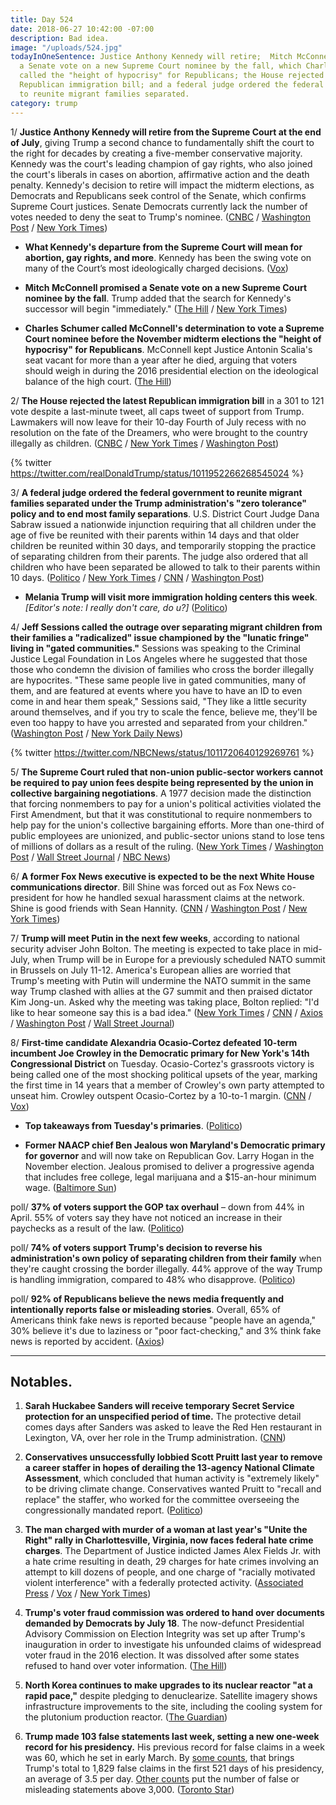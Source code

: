 ```yaml
---
title: Day 524
date: 2018-06-27 10:42:00 -07:00
description: Bad idea.
image: "/uploads/524.jpg"
todayInOneSentence: Justice Anthony Kennedy will retire;  Mitch McConnell promised
  a Senate vote on a new Supreme Court nominee by the fall, which Charles Schumer
  called the "height of hypocrisy" for Republicans; the House rejected the latest
  Republican immigration bill; and a federal judge ordered the federal government
  to reunite migrant families separated.
category: trump
---
```


1/ **Justice Anthony Kennedy will retire from the Supreme Court at the end of July**, giving Trump a second chance to fundamentally shift the court to the right for decades by creating a five-member conservative majority. Kennedy was the court's leading champion of gay rights, who also joined the court's liberals in cases on abortion, affirmative action and the death penalty. Kennedy's decision to retire will impact the midterm elections, as Democrats and Republicans seek control of the Senate, which confirms Supreme Court justices. Senate Democrats currently lack the number of votes needed to deny the seat to Trump's nominee. ([CNBC](https://www.cnbc.com/2018/06/27/anthony-kennedy-retiring-from-supreme-court.html) / [Washington Post](https://www.washingtonpost.com/politics/courts_law/justice-kennedy-the-pivotal-swing-vote-on-the-supreme-court-announces-retirement/2018/06/27/a40a8c64-5932-11e7-a204-ad706461fa4f_story.html) / [New York Times](https://www.nytimes.com/2018/06/27/us/politics/anthony-kennedy-retire-supreme-court.html))

* **What Kennedy's departure from the Supreme Court will mean for abortion, gay rights, and more**. Kennedy has been the swing vote on many of the Court’s most ideologically charged decisions. ([Vox](https://www.vox.com/policy-and-politics/2018/6/25/17461318/anthony-kennedy-ideology-retirement-supreme-court))

* **Mitch McConnell promised a Senate vote on a new Supreme Court nominee by the fall**. Trump added that the search for Kennedy's successor will begin "immediately." ([The Hill](http://thehill.com/homenews/senate/394454-mcconnell-senate-will-vote-on-supreme-court-nominee-this-fall) / [New York Times](https://www.nytimes.com/2018/06/27/us/politics/mcconnell-supreme-court-vote.html))

* **Charles Schumer called McConnell's determination to vote a Supreme Court nominee before the November midterm elections the "height of hypocrisy" for Republicans**. McConnell kept Justice Antonin Scalia's seat vacant for more than a year after he died, arguing that voters should weigh in during the 2016 presidential election on the ideological balance of the high court. ([The Hill](http://thehill.com/homenews/senate/394479-schumer-height-of-hypocrisy-to-vote-on-supreme-court-nominee-this-year))

2/ **The House rejected the latest Republican immigration bill** in a 301 to 121 vote despite a last-minute tweet, all caps tweet of support from Trump. Lawmakers will now leave for their 10-day Fourth of July recess with no resolution on the fate of the Dreamers, who were brought to the country illegally as children. ([CNBC](https://www.cnbc.com/2018/06/27/house-rejects-latest-republican-immigration-bill.html) / [New York Times](https://www.nytimes.com/2018/06/27/us/politics/trump-immigration-house-vote.html) / [Washington Post](https://www.washingtonpost.com/politics/trump-using-all-caps-in-a-tweet-urges-passage-of-the-house-gop-immigration-bill/2018/06/27/989b2ad8-7960-11e8-80be-6d32e182a3bc_story.html))

{% twitter https://twitter.com/realDonaldTrump/status/1011952266268545024 %}

3/ **A federal judge ordered the federal government to reunite migrant families separated under the Trump administration's "zero tolerance" policy and to end most family separations**. U.S. District Court Judge Dana Sabraw issued a nationwide injunction requiring that all children under the age of five be reunited with their parents within 14 days and that older children be reunited within 30 days, and temporarily stopping the practice of separating children from their parents. The judge also ordered that all children who have been separated be allowed to talk to their parents within 10 days. ([Politico](https://www.politico.com/story/2018/06/26/judge-orders-trump-reunite-migrant-families-678809) / [New York Times](https://www.nytimes.com/2018/06/26/us/politics/family-separations-congress-states.html) / [CNN](https://www.cnn.com/2018/06/26/politics/federal-court-order-family-separations/index.html) / [Washington Post](https://www.washingtonpost.com/news/morning-mix/wp/2018/06/27/federal-judge-enjoins-separation-of-migrant-children-orders-family-reunification/))

* **Melania Trump will visit more immigration holding centers this week**. *\[Editor's note: I really don't care, do u?\]* ([Politico](https://www.politico.com/story/2018/06/27/melania-trump-immigration-centers-jacket-678818))

4/ **Jeff Sessions called the outrage over separating migrant children from their families a "radicalized" issue championed by the "lunatic fringe" living in "gated communities."** Sessions was speaking to the Criminal Justice Legal Foundation in Los Angeles where he suggested that those those who condemn the division of families who cross the border illegally are hypocrites. "These same people live in gated communities, many of them, and are featured at events where you have to have an ID to even come in and hear them speak," Sessions said, "They like a little security around themselves, and if you try to scale the fence, believe me, they'll be even too happy to have you arrested and separated from your children." ([Washington Post](https://www.washingtonpost.com/news/morning-mix/wp/2018/06/27/jeff-sessions-finds-some-humor-in-the-migrant-children-controversy/) / [New York Daily News](http://www.nydailynews.com/news/national/ny-news-sessions-families-06272018-story.html))

{% twitter https://twitter.com/NBCNews/status/1011720640129269761 %}

5/ **The Supreme Court ruled that non-union public-sector workers cannot be required to pay union fees despite being represented by the union in collective bargaining negotiations**. A 1977 decision made the distinction that forcing nonmembers to pay for a union's political activities violated the First Amendment, but that it was constitutional to require nonmembers to help pay for the union's collective bargaining efforts. More than one-third of public employees are unionized, and public-sector unions stand to lose tens of millions of dollars as a result of the ruling. ([New York Times](https://www.nytimes.com/2018/06/27/us/politics/supreme-court-unions-organized-labor.html) / [Washington Post](https://www.washingtonpost.com/politics/courts_law/supreme-court-rules-against-public-unions-collecting-fees-for-nonmembers/2018/06/27/ccdf6bf4-7a0c-11e8-80be-6d32e182a3bc_story.html) / [Wall Street Journal](https://www.wsj.com/articles/supreme-court-deals-blow-to-public-sector-unions-1530108179) / [NBC News](https://www.nbcnews.com/politics/supreme-court/supreme-court-ruling-major-blow-public-worker-unions-n872971))

6/ **A former Fox News executive is expected to be the next White House communications director**. Bill Shine was forced out as Fox News co-president for how he handled sexual harassment claims at the network. Shine is good friends with Sean Hannity. ([CNN](https://www.cnn.com/2018/06/27/politics/bill-shine-donald-trump-communications-director/index.html) / [Washington Post](https://www.washingtonpost.com/politics/trump-in-talks-with-former-fox-news-executive-shine-about-joining-white-house/2018/06/27/71724936-7a24-11e8-8df3-007495a78738_story.html) / [New York Times](https://www.nytimes.com/2018/06/27/us/politics/bill-shine-white-house-trump.html))

7/ **Trump will meet Putin in the next few weeks**, according to national security adviser John Bolton. The meeting is expected to take place in mid-July, when Trump will be in Europe for a previously scheduled NATO summit in Brussels on July 11-12. America's European allies are worried that Trump's meeting with Putin will undermine the NATO summit in the same way Trump clashed with allies at the G7 summit and then praised dictator Kim Jong-un. Asked why the meeting was taking place, Bolton replied: "I'd like to hear someone say this is a bad idea." ([New York Times](https://www.nytimes.com/2018/06/27/world/europe/bolton-moscow-putin-trump.html) / [CNN](https://www.cnn.com/2018/06/27/politics/donald-trump-putin-nato/index.html) / [Axios](https://www.axios.com/nato-allies-europe-fear-donald-trump-vladimir-putin-summit-3e467c6a-1f49-450d-b39b-ed7e6ddec61a.html) / [Washington Post](https://www.washingtonpost.com/world/europe/bolton-putin-to-meet-in-the-kremlin-to-plan-trump-putin-summit/2018/06/27/64c190a4-79e6-11e8-93cc-6d3beccdd7a3_story.html) / [Wall Street Journal](https://www.wsj.com/articles/donald-trump-vladimir-putin-to-hold-summit-kremlin-official-says-1530113119))

8/ **First-time candidate Alexandria Ocasio-Cortez defeated 10-term incumbent Joe Crowley in the Democratic primary for New York's 14th Congressional District** on Tuesday. Ocasio-Cortez's grassroots victory is being called one of the most shocking political upsets of the year, marking the first time in 14 years that a member of Crowley's own party attempted to unseat him. Crowley outspent Ocasio-Cortez by a 10-to-1 margin. ([CNN](https://www.cnn.com/2018/06/26/politics/alexandria-ocasio-cortez-joe-crowley-new-york-14-primary/index.html) / [Vox](https://www.vox.com/policy-and-politics/2018/6/26/17506970/alexandria-ocasio-cortez-joe-crowley-primary-new-york))

* **Top takeaways from Tuesday's primaries**. ([Politico](https://www.politico.com/story/2018/06/27/2018-primary-election-results-analysis-678811))

* **Former NAACP chief Ben Jealous won Maryland's Democratic primary for governor** and will now take on Republican Gov. Larry Hogan in the November election. Jealous promised to deliver a progressive agenda that includes free college, legal marijuana and a $15-an-hour minimum wage. ([Baltimore Sun](http://www.baltimoresun.com/news/maryland/politics/bs-md-governor-primary-20180626-story.html))

poll/ **37% of voters support the GOP tax overhaul** – down from 44% in April. 55% of voters say they have not noticed an increase in their paychecks as a result of the law. ([Politico](https://www.politico.com/story/2018/06/27/poll-gop-tax-law-656387))

poll/ **74% of voters support Trump's decision to reverse his administration's own policy of separating children from their family** when they're caught crossing the border illegally. 44% approve of the way Trump is handling immigration, compared to 48% who disapprove. ([Politico](https://www.politico.com/story/2018/06/27/poll-trumps-family-separations-678812))

poll/ **92% of Republicans believe the news media frequently and intentionally reports false or misleading stories**. Overall, 65% of Americans think fake news is reported because "people have an agenda," 30% believe it's due to laziness or "poor fact-checking," and 3% think fake news is reported by accident. ([Axios](https://www.axios.com/trump-effect-92-percent-republicans-media-fake-news-9c1bbf70-0054-41dd-b506-0869bb10f08c.html))

---

## Notables.

1. **Sarah Huckabee Sanders will receive temporary Secret Service protection for an unspecified period of time.** The protective detail comes days after Sanders was asked to leave the Red Hen restaurant in Lexington, VA, over her role in the Trump administration. ([CNN](https://www.cnn.com/2018/06/26/politics/sarah-sanders-secret-service-protection/index.html))

2. **Conservatives unsuccessfully lobbied Scott Pruitt last year to remove a career staffer in hopes of derailing the 13-agency National Climate Assessment**, which concluded that human activity is "extremely likely" to be driving climate change. Conservatives wanted Pruitt to "recall and replace" the staffer, who worked for the committee overseeing the congressionally mandated report. ([Politico](https://www.politico.com/story/2018/06/26/pruitt-remove-employee-thwart-climate-report-649293))

3. **The man charged with murder of a woman at last year's "Unite the Right" rally in Charlottesville, Virginia, now faces federal hate crime charges**. The Department of Justice indicted James Alex Fields Jr. with a hate crime resulting in death, 29 charges for hate crimes involving an attempt to kill dozens of people, and one charge of "racially motivated violent interference" with a federally protected activity. ([Associated Press](https://apnews.com/5c9789067c4a44f69d9620dd1e422bb2) / [Vox](https://www.vox.com/policy-and-politics/2018/6/27/17510466/unite-the-right-indictment-hate-crime) / [New York Times](https://www.nytimes.com/2018/06/27/us/politics/charlottesville-death-hate-crime-charges.html))

4. **Trump's voter fraud commission was ordered to hand over documents demanded by Democrats by July 18**. The now-defunct Presidential Advisory Commission on Election Integrity was set up after Trump's inauguration in order to investigate his unfounded claims of widespread voter fraud in the 2016 election. It was dissolved after some states refused to hand over voter information. ([The Hill](http://thehill.com/regulation/court-battles/394426-court-orders-trump-voter-fraud-commission-to-hand-over-documents-to))

5. **North Korea continues to make upgrades to its nuclear reactor "at a rapid pace,"** despite pledging to denuclearize. Satellite imagery shows infrastructure improvements to the site, including the cooling system for the plutonium production reactor. ([The Guardian](https://www.theguardian.com/world/2018/jun/27/north-korea-nuclear-reactor-upgrades-summit-pledges))

6. **Trump made 103 false statements last week, setting a new one-week record for his presidency.** His previous record for false claims in a week was 60, which he set in early March. By [some counts](https://www.thestar.com/news/world/analysis/2018/06/26/donald-trump-made-103-false-claims-last-week-shattering-his-dishonesty-record.html), that brings Trump's total to 1,829 false claims in the first 521 days of his presidency, an average of 3.5 per day. [Other counts](https://www.washingtonpost.com/news/fact-checker/wp/2018/05/01/president-trump-has-made-3001-false-or-misleading-claims-so-far/?utm_term=.346eadbc0102) put the number of false or misleading statements above 3,000. ([Toronto Star](https://www.thestar.com/news/world/analysis/2018/06/26/donald-trump-made-103-false-claims-last-week-shattering-his-dishonesty-record.html))
